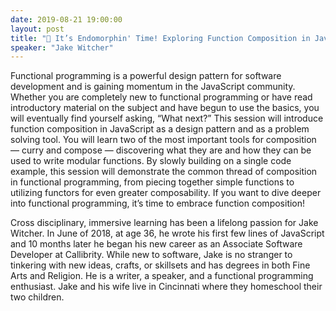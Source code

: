 ```yaml
---
date: 2019-08-21 19:00:00
layout: post
title: "🎤 It’s Endomorphin' Time! Exploring Function Composition in JavaScript"
speaker: "Jake Witcher"
---
```


Functional programming is a powerful design pattern for software development and is gaining momentum in the JavaScript community. Whether you are completely new to functional programming or have read introductory material on the subject and have begun to use the basics, you will eventually find yourself asking, “What next?” This session will introduce function composition in JavaScript as a design pattern and as a problem solving tool. You will learn two of the most important tools for composition — curry and compose — discovering what they are and how they can be used to write modular functions. By slowly building on a single code example, this session will demonstrate the common thread of composition in functional programming, from piecing together simple functions to utilizing functors for even greater composability. If you want to dive deeper into functional programming, it’s time to embrace function composition!

Cross disciplinary, immersive learning has been a lifelong passion for Jake Witcher. In June of 2018, at age 36, he wrote his first few lines of JavaScript and 10 months later he began his new career as an Associate Software Developer at Callibrity. While new to software, Jake is no stranger to tinkering with new ideas, crafts, or skillsets and has degrees in both Fine Arts and Religion. He is a writer, a speaker, and a functional programming enthusiast. Jake and his wife live in Cincinnati where they homeschool their two children.
